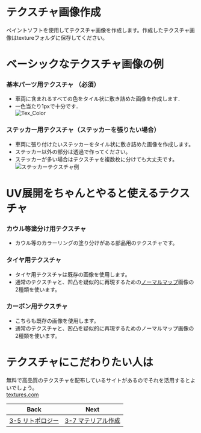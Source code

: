 # テクスチャ画像作成
ペイントソフトを使用してテクスチャ画像を作成します。作成したテクスチャ画像はtextureフォルダに保存してください。 
# ベーシックなテクスチャ画像の例
### 基本パーツ用テクスチャ （必須） 
- 車両に含まれるすべての色をタイル状に敷き詰めた画像を作成します．
- 一色当たり1pxで十分です．  
![Tex_Color](https://user-images.githubusercontent.com/81402033/138588051-909b42a6-5084-42fb-a7a7-e91d6112e98a.png)  
### ステッカー用テクスチャ（ステッカーを張りたい場合）
- 車両に張り付けたいステッカーをタイル状に敷き詰めた画像を作成します。  
- ステッカー以外の部分は透過で作ってください。  
- ステッカーが多い場合はテクスチャを複数枚に分けても大丈夫です。  
![ステッカーテクスチャ例](https://user-images.githubusercontent.com/81402033/142766354-cfaff79c-ca91-4fa7-a72b-37c9423133a0.png)

# UV展開をちゃんとやると使えるテクスチャ
### カウル等塗分け用テクスチャ
- カウル等のカラーリングの塗り分けがある部品用のテクスチャです。

### タイヤ用テクスチャ
- タイヤ用テクスチャは既存の画像を使用します。
- 通常のテクスチャと、凹凸を疑似的に再現するための[ノーマルマップ](https://docs.unity3d.com/ja/2019.4/Manual/StandardShaderMaterialParameterNormalMap.html)画像の2種類を使います。  

### カーボン用テクスチャ
- こちらも既存の画像を使用します。
- 通常のテクスチャと、凹凸を疑似的に再現するためのノーマルマップ画像の2種類を使います。

# テクスチャにこだわりたい人は
無料で高品質のテクスチャを配布しているサイトがあるのでそれを活用するとよいでしょう。  
[textures.com](https://www.textures.com/)  

| Back | Next |
|:---:|:---:|
| [3-5 リトポロジー](https://github.com/JSAE-ARCHIVES/MOD-Tutorial/blob/main/3%E7%AB%A0%203D%E3%83%A2%E3%83%87%E3%83%AB%E3%81%AE%E4%BD%9C%E6%88%90/3-5%20blender%E3%82%A2%E3%83%89%E3%82%AA%E3%83%B3%E3%82%92%E4%BD%BF%E7%94%A8%E3%81%97%E3%81%9F%E3%83%AA%E3%83%88%E3%83%9D%E3%83%AD%E3%82%B8%E3%83%BC.md) | [3-7 マテリアル作成](https://github.com/JSAE-ARCHIVES/MOD-Tutorial/blob/main/3%E7%AB%A0%203D%E3%83%A2%E3%83%87%E3%83%AB%E3%81%AE%E4%BD%9C%E6%88%90/3-7%20%E3%83%9E%E3%83%86%E3%83%AA%E3%82%A2%E3%83%AB%E4%BD%9C%E6%88%90.md) |

